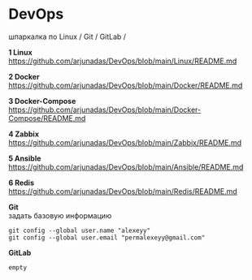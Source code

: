 # DevOps
шпаркалка по Linux / Git / GitLab / 

**1 Linux**  
https://github.com/arjunadas/DevOps/blob/main/Linux/README.md

**2 Docker**  
https://github.com/arjunadas/DevOps/blob/main/Docker/README.md

**3 Docker-Compose**  
https://github.com/arjunadas/DevOps/blob/main/Docker-Compose/README.md

**4 Zabbix**  
https://github.com/arjunadas/DevOps/blob/main/Zabbix/README.md

**5 Ansible**  
https://github.com/arjunadas/DevOps/blob/main/Ansible/README.md

**6 Redis**  
https://github.com/arjunadas/DevOps/blob/main/Redis/README.md

**Git**  
задать базовую информацию
```
git config --global user.name "alexeyy"  
git config --global user.email "permalexeyy@gmail.com"
```

**GitLab**  
```
empty
```
